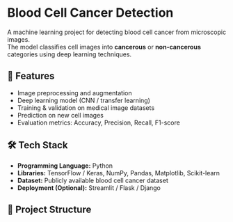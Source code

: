 # Blood Cell Cancer Detection

A machine learning project for detecting blood cell cancer from microscopic images.  
The model classifies cell images into **cancerous** or **non-cancerous** categories using deep learning techniques.

## 🚀 Features
- Image preprocessing and augmentation
- Deep learning model (CNN / transfer learning)
- Training & validation on medical image datasets
- Prediction on new cell images
- Evaluation metrics: Accuracy, Precision, Recall, F1-score

## 🛠️ Tech Stack
- **Programming Language:** Python
- **Libraries:** TensorFlow / Keras, NumPy, Pandas, Matplotlib, Scikit-learn
- **Dataset:** Publicly available blood cell cancer dataset
- **Deployment (Optional):** Streamlit / Flask / Django

## 📂 Project Structure
